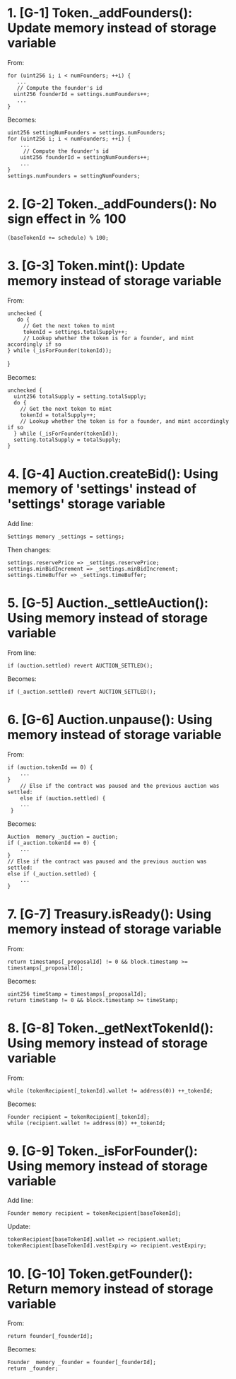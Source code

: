 # 1. [G-1] Token._addFounders(): Update memory instead of storage variable

From:

    for (uint256 i; i < numFounders; ++i) {
       ...
       // Compute the founder's id
      uint256 founderId = settings.numFounders++;
       ...
    }

Becomes:

    uint256 settingNumFounders = settings.numFounders;
    for (uint256 i; i < numFounders; ++i) {
        ...
         // Compute the founder's id
        uint256 founderId = settingNumFounders++;
        ...
    }
    settings.numFounders = settingNumFounders;


# 2. [G-2] Token._addFounders(): No sign effect in % 100

    (baseTokenId += schedule) % 100;

# 3. [G-3] Token.mint(): Update memory instead of storage variable
From:

    unchecked {
       do {
         // Get the next token to mint
         tokenId = settings.totalSupply++;
         // Lookup whether the token is for a founder, and mint accordingly if so
	} while (_isForFounder(tokenId));
   }

Becomes:

    unchecked {
      uint256 totalSupply = setting.totalSupply;
      do {
        // Get the next token to mint
        tokenId = totalSupply++;
        // Lookup whether the token is for a founder, and mint accordingly if so
      } while (_isForFounder(tokenId));
      setting.totalSupply = totalSupply;
    }


# 4. [G-4] Auction.createBid(): Using memory of 'settings' instead of 'settings' storage variable
Add line:

    Settings memory _settings = settings;
Then changes:

    settings.reservePrice => _settings.reservePrice;
    settings.minBidIncrement => _settings.minBidIncrement;
    settings.timeBuffer => _settings.timeBuffer;

# 5. [G-5] Auction._settleAuction(): Using memory instead of storage variable
From line:

    if (auction.settled) revert AUCTION_SETTLED();

Becomes:

    if (_auction.settled) revert AUCTION_SETTLED();

# 6. [G-6] Auction.unpause(): Using memory instead of storage variable
From:

    if (auction.tokenId == 0) {
        ...
    }
        // Else if the contract was paused and the previous auction was settled:
        else if (auction.settled) {
        ...
     }
Becomes:

    Auction  memory _auction = auction;
    if (_auction.tokenId == 0) {
        ...
    }
    // Else if the contract was paused and the previous auction was settled:
    else if (_auction.settled) {
        ...
    }

# 7. [G-7] Treasury.isReady(): Using memory instead of storage variable
From:

    return timestamps[_proposalId] != 0 && block.timestamp >= timestamps[_proposalId];

Becomes:

    uint256 timeStamp = timestamps[_proposalId];
    return timeStamp != 0 && block.timestamp >= timeStamp;

# 8. [G-8] Token._getNextTokenId(): Using memory instead of storage variable

From:

    while (tokenRecipient[_tokenId].wallet != address(0)) ++_tokenId;

Becomes:

    Founder recipient = tokenRecipient[_tokenId];
    while (recipient.wallet != address(0)) ++_tokenId;

# 9. [G-9] Token._isForFounder(): Using memory instead of storage variable

Add line:

    Founder memory recipient = tokenRecipient[baseTokenId];

Update:

    tokenRecipient[baseTokenId].wallet => recipient.wallet;
    tokenRecipient[baseTokenId].vestExpiry => recipient.vestExpiry;

# 10. [G-10] Token.getFounder(): Return memory instead of storage variable

From:

    return founder[_founderId];

Becomes:

    Founder  memory _founder = founder[_founderId];
    return _founder;